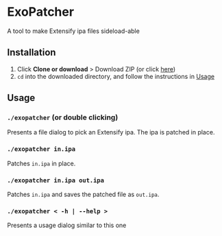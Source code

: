 # ExoPatcher

A tool to make Extensify ipa files sideload-able

## Installation

1. Click **Clone or download** > Download ZIP (or click [here](https://github.com/kabiroberai/exoloader/archive/master.zip))
2. `cd` into the downloaded directory, and follow the instructions in [Usage](#usage)

## Usage

### `./exopatcher` (or double clicking)

Presents a file dialog to pick an Extensify ipa. The ipa is patched in place.

### `./exopatcher in.ipa`

Patches `in.ipa` in place.

### `./exopatcher in.ipa out.ipa`

Patches `in.ipa` and saves the patched file as `out.ipa`.

### `./exopatcher < -h | --help >`

Presents a usage dialog similar to this one
